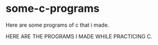 # some-c-programs
Here are some programs of c that i made.


 HERE ARE THE PROGRAMS I MADE WHILE PRACTICING C.
